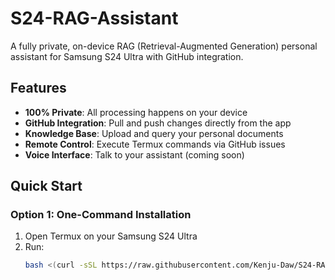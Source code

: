 # S24-RAG-Assistant

A fully private, on-device RAG (Retrieval-Augmented Generation) personal assistant for Samsung S24 Ultra with GitHub integration.

## Features

- **100% Private**: All processing happens on your device
- **GitHub Integration**: Pull and push changes directly from the app
- **Knowledge Base**: Upload and query your personal documents
- **Remote Control**: Execute Termux commands via GitHub issues
- **Voice Interface**: Talk to your assistant (coming soon)

## Quick Start

### Option 1: One-Command Installation

1. Open Termux on your Samsung S24 Ultra
2. Run:
   ```bash
   bash <(curl -sSL https://raw.githubusercontent.com/Kenju-Daw/S24-RAG-Assistant/main/install.sh)
